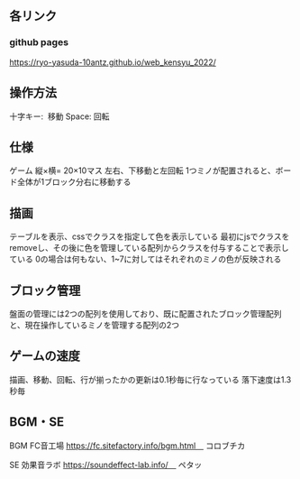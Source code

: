 ## 各リンク
### github pages
https://ryo-yasuda-10antz.github.io/web_kensyu_2022/



## 操作方法
十字キー:  移動
Space: 回転

## 仕様
ゲーム
縦×横= 20×10マス
左右、下移動と左回転
1つミノが配置されると、ボード全体が1ブロック分右に移動する

## 描画
テーブルを表示、cssでクラスを指定して色を表示している
最初にjsでクラスをremoveし、その後に色を管理している配列からクラスを付与することで表示している
0の場合は何もない、1~7に対してはそれぞれのミノの色が反映される

## ブロック管理
盤面の管理には2つの配列を使用しており、既に配置されたブロック管理配列と、現在操作しているミノを管理する配列の2つ

## ゲームの速度
描画、移動、回転、行が揃ったかの更新は0.1秒毎に行なっている
落下速度は1.3秒毎

## BGM・SE
BGM  FC音工場 https://fc.sitefactory.info/bgm.html　
コロブチカ

SE 効果音ラボ https://soundeffect-lab.info/　
ペタッ
